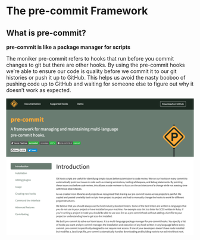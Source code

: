 # The pre-commit Framework

## What is pre-commit?
 __pre-commit is like a package manager for scripts__

 The moniker pre-commit refers to hooks that run before you commit changes to git but there are other hooks. By using the pre-commit hooks we’re able to ensure our code is quality before we commit it to our git histories or push it up to GitHub. This helps us avoid the nasty booboo of pushing code up to GitHub and waiting for someone else to figure out why it doesn’t work as expected.

[![pre-commit homepage](static/pre-commit-website.png)](https://pre-commit.com/)
